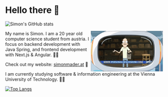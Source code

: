 <!--
blue-purple: 1a1eab,904e95
brown-green: 2C342F,554C3D
-->

# Hello there 👋

![Simon's GitHub stats](https://github-readme-stats.vercel.app/api?username=simonmader17&show_icons=true&bg_color=30,2C342F,7C6762,554C3D&title_color=fff&text_color=fff&icon_color=fff)

<img align='right' src="personal_space.gif" width="230" />

My name is Simon. I am a 20 year old computer science student from austria. I focus on backend development with Java Spring, and frontend development with Next.js & Angular. 🧑‍💻

Check out my website: [simonmader.at](https://simonmader.at) 👀

I am currently studying software & information engineering at the Vienna University of Technology. :student:

[![Top Langs](https://github-readme-stats.vercel.app/api/top-langs/?username=simonmader17&bg_color=30,2C342F,554C3D&title_color=fff&text_color=fff&icon_color=fff)](https://github.com/anuraghazra/github-readme-stats)

